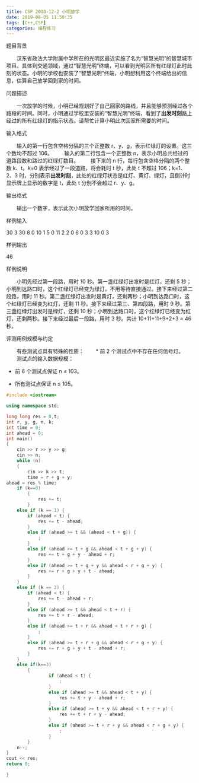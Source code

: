 ```yaml
---
title: CSP 2018-12-2 小明放学
date: 2019-08-05 11:50:35
tags: [C++,CSP]
categories: 编程练习
---
```


题目背景

　　汉东省政法大学附属中学所在的光明区最近实施了名为“智慧光明”的智慧城市项目。具体到交通领域，通过“智慧光明”终端，可以看到光明区所有红绿灯此时此刻的状态。小明的学校也安装了“智慧光明”终端，小明想利用这个终端给出的信息，估算自己放学回到家的时间。

问题描述

　　一次放学的时候，小明已经规划好了自己回家的路线，并且能够预测经过各个路段的时间。同时，小明通过学校里安装的“智慧光明”终端，看到了**出发时刻**路上经过的所有红绿灯的指示状态。请帮忙计算小明此次回家所需要的时间。

输入格式

　　输入的第一行包含空格分隔的三个正整数 r、y、g，表示红绿灯的设置。这三个数均不超过 106。
　　输入的第二行包含一个正整数 n，表示小明总共经过的道路段数和路过的红绿灯数目。
　　接下来的 n 行，每行包含空格分隔的两个整数 k、t。k=0 表示经过了一段道路，将会耗时 t 秒，此处 t 不超过 106；k=1、2、3 时，分别表示**出发时刻**，此处的红绿灯状态是红灯、黄灯、绿灯，且倒计时显示牌上显示的数字是 t，此处 t 分别不会超过 r、y、g。

输出格式

　　输出一个数字，表示此次小明放学回家所用的时间。

样例输入

30 3 30
8
0 10
1 5
0 11
2 2
0 6
0 3
3 10
0 3

样例输出

46

样例说明

　　小明先经过第一段路，用时 10 秒。第一盏红绿灯出发时是红灯，还剩 5 秒；小明到达路口时，这个红绿灯已经变为绿灯，不用等待直接通过。接下来经过第二段路，用时 11 秒。第二盏红绿灯出发时是黄灯，还剩两秒；小明到达路口时，这个红绿灯已经变为红灯，还剩 11 秒。接下来经过第三、第四段路，用时 9 秒。第三盏红绿灯出发时是绿灯，还剩 10 秒；小明到达路口时，这个红绿灯已经变为红灯，还剩两秒。接下来经过最后一段路，用时 3 秒。共计 10+11+11+9+2+3 = 46 秒。

评测用例规模与约定

　　有些测试点具有特殊的性质：
　　* 前 2 个测试点中不存在任何信号灯。
　　测试点的输入数据规模：

  * 前 6 个测试点保证 n ≤ 103。

  * 所有测试点保证 n ≤ 105。

      <!--more-->

```c++
#include <iostream>

using namespace std;

long long res = 0,t;
int r, y, g, n, k;
int time = 0;
int ahead = 0;
int main()
{
	cin >> r >> y >> g;
	cin >> n;
	while (n) 
	{   
		cin >> k >> t;
		time = r + g + y;
ahead = res % time;
	if (k==0) 
		{
			res += t;
		}
	else if (k == 1) {
		if (ahead < t) {
			res += t - ahead;
		}
		else if (ahead >= t && (ahead < t + g)) {
			;
		}
		else if (ahead >= t + g && ahead < t + g + y) {
			res += t + g + y - ahead + r;
		}
		else if (ahead >= t + g + y && ahead < r + g + y) {
			res += r + g + y + t - ahead;
		}
	}
	else if (k == 2) {
		if (ahead < t) {
			res += t - ahead + r;
		}
		else if (ahead >= t && ahead < t + r) {
			res += t + r - ahead;
		}
		else if (ahead >= t + r && ahead < t + r + g) {
			;
		}
		else if (ahead >= t + r + g && ahead < r + g + y) {
			res += r + g + y + t - ahead + r;
		}
	}
	else if(k==3)
		{
				if (ahead < t) {
					;
				}
				else if (ahead >= t && ahead < t + y) {
					res += t + y - ahead + r;
				}
				else if (ahead >= t + y && ahead < t + r + y) {
					res += t + r + y - ahead;
				}
				else if (ahead >= t + r + y && ahead < r + g + y) {
					;
				}
		}
	n--;
}
cout << res;
return 0;

}
```

